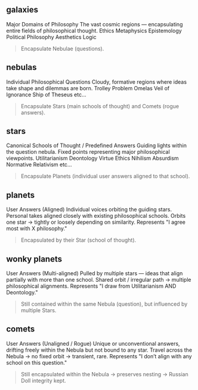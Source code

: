 ## galaxies
Major Domains of Philosophy The vast cosmic regions — encapsulating entire fields of philosophical thought. Ethics Metaphysics Epistemology Political Philosophy Aesthetics Logic

> Encapsulate Nebulae (questions).

## nebulas
Individual Philosophical Questions Cloudy, formative regions where ideas take shape and dilemmas are born. Trolley Problem Omelas Veil of Ignorance Ship of Theseus etc...

> Encapsulate Stars (main schools of thought) and Comets (rogue answers).

## stars
Canonical Schools of Thought / Predefined Answers Guiding lights within the question nebula. Fixed points representing major philosophical viewpoints. Utilitarianism Deontology Virtue Ethics Nihilism Absurdism Normative Relativism etc...

> Encapsulate Planets (individual user answers aligned to that school).

## planets
User Answers (Aligned) Individual voices orbiting the guiding stars. Personal takes aligned closely with existing philosophical schools. Orbits one star → tightly or loosely depending on similarity. Represents "I agree most with X philosophy."

> Encapsulated by their Star (school of thought).

## wonky planets
User Answers (Multi-aligned) Pulled by multiple stars — ideas that align partially with more than one school. Shared orbit / irregular path → multiple philosophical alignments. Represents "I draw from Utilitarianism AND Deontology."

> Still contained within the same Nebula (question), but influenced by multiple Stars.

## comets
User Answers (Unaligned / Rogue) Unique or unconventional answers, drifting freely within the Nebula but not bound to any star. Travel across the Nebula → no fixed orbit → transient, rare. Represents "I don’t align with any school on this question."

> Still encapsulated within the Nebula → preserves nesting → Russian Doll integrity kept.
